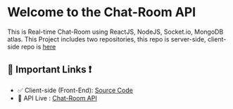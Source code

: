 # Welcome to the Chat-Room API
This is Real-time Chat-Room using ReactJS, NodeJS, Socket.io, MongoDB atlas. This Project includes two repositories, this repo is server-side, client-side  repo is [here](https://github.com/shakilhasan/chat)

## 🔗 Important Links ❗
- ✅ Client-side (Front-End):  [Source Code](https://github.com/shakilhasan/chat)
- 🔴 API Live  : [Chat-Room API](https://mychat-api.herokuapp.com/)

